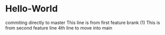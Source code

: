 # Hello-World
commiting directly to master
This line is from first feature brank (1)
This is from second feature line
4th line to move into main

